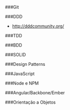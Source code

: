###Git

###DDD
- http://dddcommunity.org/

###TDD

###BDD

###SOLID

###Design Patterns

###JavaScript

###Node e NPM

###Angular/Backbone/Ember

###Orientação a Objetos

